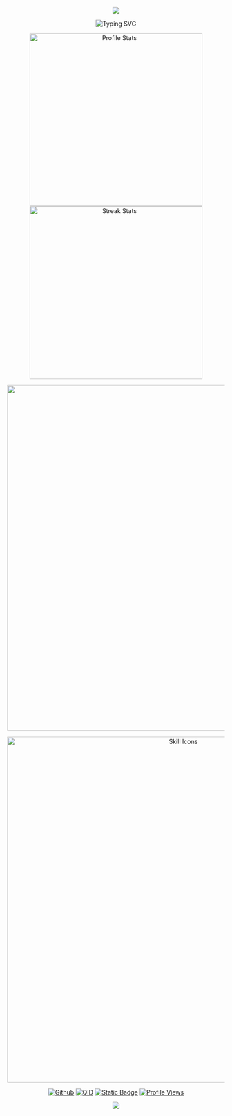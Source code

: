 <!--
MIT License

Copyright (c) 2024 Xiaokang2022

Permission is hereby granted, free of charge, to any person obtaining a copy
of this software and associated documentation files (the "Software"), to deal
in the Software without restriction, including without limitation the rights
to use, copy, modify, merge, publish, distribute, sublicense, and/or sell
copies of the Software, and to permit persons to whom the Software is
furnished to do so, subject to the following conditions:

The above copyright notice and this permission notice shall be included in all
copies or substantial portions of the Software.

THE SOFTWARE IS PROVIDED "AS IS", WITHOUT WARRANTY OF ANY KIND, EXPRESS OR
IMPLIED, INCLUDING BUT NOT LIMITED TO THE WARRANTIES OF MERCHANTABILITY,
FITNESS FOR A PARTICULAR PURPOSE AND NONINFRINGEMENT. IN NO EVENT SHALL THE
AUTHORS OR COPYRIGHT HOLDERS BE LIABLE FOR ANY CLAIM, DAMAGES OR OTHER
LIABILITY, WHETHER IN AN ACTION OF CONTRACT, TORT OR OTHERWISE, ARISING FROM,
OUT OF OR IN CONNECTION WITH THE SOFTWARE OR THE USE OR OTHER DEALINGS IN THE
SOFTWARE.

ATTENTION:

Source repository: <https://github.com/Xiaokang2022/Xiaokang2022>
-->

<p align="center">
    <!-- https://github.com/kyechan99/capsule-render -->
    <img src="https://capsule-render.vercel.app/api?type=waving&height=300&color=70A5FD&text=Hello.&animation=fadeIn&desc=My%20name%20is%20QingFeng.&descAlignY=60&fontAlignY=40" />
</p>
<p align="center">
    <!-- https://github.com/DenverCoder1/readme-typing-svg -->
    <img src="https://readme-typing-svg.demolab.com?font=Edu+QLD+Hand&pause=600&color=70A5FD&center=true&vCenter=true&width=435&lines=Knowing+that+I+was+going+to+get+better;And+looking+forward+to+a+time;+that+I+would+feel+good+again;Helped+me+to+keep+moving+forward;And+sometimes+I+had+to+be+brave;And+it+wasn't+always+easy;Sometimes+I+faltered;I+had+bad+days;But+I+realized+that+being+brave;isn't+supposed+to+be+easy;As+for+me;I+feel+it's+the+key+way+;to+keep+moving+forward" alt="Typing SVG" />
</p>
<p align="center">
    <!-- https://github.com/anuraghazra/github-readme-stats -->
    <img width="400" src="https://github-readme-stats.vercel.app/api?username=QingFeng-awa&theme=transparent&show_icons=true&hide_border=true&show=reviews,discussions_started&hide_title=true&hide=contribs&number_format=long&count_private=true" alt="Profile Stats" title="Profile Stats" />
    <!-- https://github.com/DenverCoder1/github-readme-streak-stats -->
    <img width="400" src="https://github-readme-streak-stats-xiaokang2022.vercel.app?user=Xiaokang2022&theme=transparent&hide_border=true" alt="Streak Stats" title="Streak Stats" />
</p>
<p align="center">
    <!-- https://github.com/Ashutosh00710/github-readme-activity-graph -->
    <img width="800" src="https://github-readme-activity-graph.vercel.app/graph?username=QingFeng-awa&theme=tokyo-night&hide_border=true&area=true" />
</p>
<p align="center">
    <!-- https://github.com/LelouchFR/skill-icons -->
    <img width="800" src="https://go-skill-icons.vercel.app/api/icons?i=css,html,js,ts,cloudflare,nodejs,docker,npm,git,github,vscode,webstorm,idea,rider&titles=true" alt="Skill Icons" title="Skill Icons">
</p>
<p align="center">
    <!-- https://github.com/badges/shields --> 
    <a href="https://github.com/QingFeng-awa"><img alt="Github" src="https://img.shields.io/badge/QingFeng--awa-Github?style=flat&logo=github&logoColor=181717&label=Github&color=5074B0"></a>
    <a href="https://qm.qq.com/q/3d9mY78PoQ"><img alt="QID" src="https://img.shields.io/badge/QingFengSQ-QID?style=flat&logo=qq&logoColor=181717&label=QID&color=5074B0"></a>
    <a href="https://space.bilibili.com/1067544669"><img alt="Static Badge" src="https://img.shields.io/badge/QingFeng__awa-Bilibili?style=flat&logo=bilibili&logoColor=181717&label=Bilibili&color=5074B0"></a>
    <!-- https://github.com/antonkomarev/github-profile-views-counter -->
    <a href="https://github.com/Qingfeng-awa"><img src="https://komarev.com/ghpvc/?username=QingFeng-awa&label=Profile+Views&color=5074B0&base=886&abbreviated=true" alt="Profile Views" ></a>
</p>
<p align="center">
    <!-- https://github.com/kyechan99/capsule-render -->
    <img src="https://capsule-render.vercel.app/api?type=waving&height=300&color=70A5FD&text=See%20you%20next%20time.&animation=fadeIn&descAlignY=50&fontAlignY=70&section=footer&descAlign=50" />    
</p>
